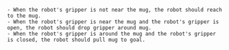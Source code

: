 
    - When the robot's gripper is not near the mug, the robot should reach to the mug. 
    - When the robot's gripper is near the mug and the robot's gripper is open, the robot should drop gripper around mug.
    - When the robot's gripper is around the mug and the robot's gripper is closed, the robot should pull mug to goal.